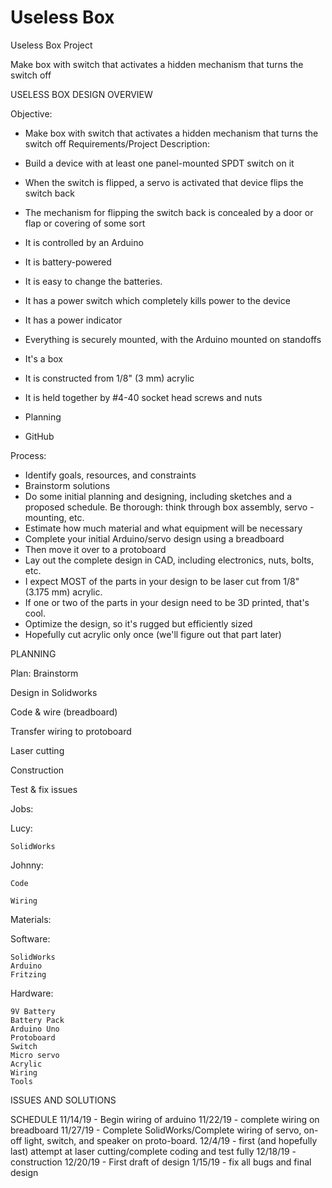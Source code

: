 # Useless Box
Useless Box Project

Make box with switch that activates a hidden mechanism that turns the switch off

USELESS BOX DESIGN OVERVIEW

Objective:
- Make box with switch that activates a hidden mechanism that turns the switch off
Requirements/Project Description:
- Build a device with at least one panel-mounted SPDT switch on it
- When the switch is flipped, a servo is activated that device flips the switch back
- The mechanism for flipping the switch back is concealed by a door or flap or covering of some sort
- It is controlled by an Arduino
- It is battery-powered
- It is easy to change the batteries.
- It has a power switch which completely kills power to the device
- It has a power indicator
- Everything is securely mounted, with the Arduino mounted on standoffs

- It's a box
- It is constructed from 1/8" (3 mm) acrylic
- It is held together by #4-40 socket head screws and nuts

- Planning
- GitHub

Process:
- Identify goals, resources, and constraints
- Brainstorm solutions
- Do some initial planning and designing, including sketches and a proposed schedule. Be thorough: think through box assembly, servo - mounting, etc.
- Estimate how much material and what equipment will be necessary
- Complete your initial Arduino/servo design using a breadboard
- Then move it over to a protoboard
- Lay out the complete design in CAD, including electronics, nuts, bolts, etc.
- I expect MOST of the parts in your design to be laser cut from 1/8" (3.175 mm) acrylic.
- If one or two of the parts in your design need to be 3D printed, that's cool.
- Optimize the design, so it's rugged but efficiently sized
- Hopefully cut acrylic only once (we'll figure out that part later)

PLANNING

Plan:
  Brainstorm
  
  Design in Solidworks
  
  Code & wire (breadboard)
  
  Transfer wiring to protoboard
  
  Laser cutting
  
  Construction
  
  Test & fix issues

Jobs:

  Lucy:
  
    SolidWorks
    
  Johnny:
  
    Code
    
    Wiring

Materials:

  Software:
  
    SolidWorks
    Arduino
    Fritzing
  Hardware:
  
    9V Battery
    Battery Pack
    Arduino Uno
    Protoboard
    Switch
    Micro servo
    Acrylic
    Wiring
    Tools

ISSUES AND SOLUTIONS

SCHEDULE
11/14/19 - Begin wiring of arduino
11/22/19 - complete wiring on breadboard
11/27/19 - Complete SolidWorks/Complete wiring of servo, on-off light, switch, and speaker on proto-board.
12/4/19 - first (and hopefully last) attempt at laser cutting/complete coding and test fully
12/18/19 - construction
12/20/19 - First draft of design
1/15/19 -  fix all bugs and final design
